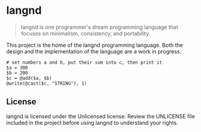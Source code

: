 # langnd

> langnd is one programmer's dream programming language that focuses on
minimalism, consistency, and portability.

This project is the home of the langnd programming language. Both the design
and the implementation of the language are a work in progress.

    # set numbers a and b, put their sum into c, then print it
    $a = 300
    $b = 200
    $c = @add($a, $b)
    @write(@cast($c, "STRING"), 1)

## License

langnd is licensed under the Unlicensed license. Review the UNLICENSE file
included in the project before using langnd to understand your rights.
